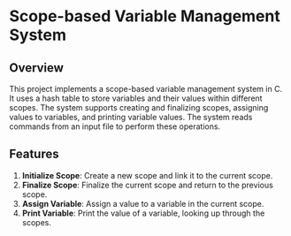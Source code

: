 # Scope-based Variable Management System

## Overview
This project implements a scope-based variable management system in C. It uses a hash table to store variables and their values within different scopes. The system supports creating and finalizing scopes, assigning values to variables, and printing variable values. The system reads commands from an input file to perform these operations.

## Features
1. **Initialize Scope**: Create a new scope and link it to the current scope.
2. **Finalize Scope**: Finalize the current scope and return to the previous scope.
3. **Assign Variable**: Assign a value to a variable in the current scope.
4. **Print Variable**: Print the value of a variable, looking up through the scopes.
